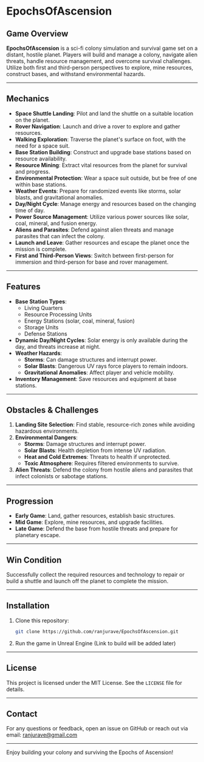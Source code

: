 # EpochsOfAscension

## Game Overview  
**EpochsOfAscension** is a sci-fi colony simulation and survival game set on a distant, hostile planet. Players will build and manage a colony, navigate alien threats, handle resource management, and overcome survival challenges. Utilize both first and third-person perspectives to explore, mine resources, construct bases, and withstand environmental hazards.

---

## Mechanics

- **Space Shuttle Landing**: Pilot and land the shuttle on a suitable location on the planet.
- **Rover Navigation**: Launch and drive a rover to explore and gather resources.
- **Walking Exploration**: Traverse the planet's surface on foot, with the need for a space suit.
- **Base Station Building**: Construct and upgrade base stations based on resource availability.
- **Resource Mining**: Extract vital resources from the planet for survival and progress.
- **Environmental Protection**: Wear a space suit outside, but be free of one within base stations.
- **Weather Events**: Prepare for randomized events like storms, solar blasts, and gravitational anomalies.
- **Day/Night Cycle**: Manage energy and resources based on the changing time of day.
- **Power Source Management**: Utilize various power sources like solar, coal, mineral, and fusion energy.
- **Aliens and Parasites**: Defend against alien threats and manage parasites that can infect the colony.
- **Launch and Leave**: Gather resources and escape the planet once the mission is complete.
- **First and Third-Person Views**: Switch between first-person for immersion and third-person for base and rover management.

---

## Features

- **Base Station Types**:
  - Living Quarters
  - Resource Processing Units
  - Energy Stations (solar, coal, mineral, fusion)
  - Storage Units
  - Defense Stations
- **Dynamic Day/Night Cycles**: Solar energy is only available during the day, and threats increase at night.
- **Weather Hazards**:
  - **Storms**: Can damage structures and interrupt power.
  - **Solar Blasts**: Dangerous UV rays force players to remain indoors.
  - **Gravitational Anomalies**: Affect player and vehicle mobility.
- **Inventory Management**: Save resources and equipment at base stations.
  
---

## Obstacles & Challenges

1. **Landing Site Selection**: Find stable, resource-rich zones while avoiding hazardous environments.
2. **Environmental Dangers**:
   - **Storms**: Damage structures and interrupt power.
   - **Solar Blasts**: Health depletion from intense UV radiation.
   - **Heat and Cold Extremes**: Threats to health if unprotected.
   - **Toxic Atmosphere**: Requires filtered environments to survive.
3. **Alien Threats**: Defend the colony from hostile aliens and parasites that infect colonists or sabotage stations.

---

## Progression

- **Early Game**: Land, gather resources, establish basic structures.
- **Mid Game**: Explore, mine resources, and upgrade facilities.
- **Late Game**: Defend the base from hostile threats and prepare for planetary escape.

---

## Win Condition

Successfully collect the required resources and technology to repair or build a shuttle and launch off the planet to complete the mission.

---

## Installation

1. Clone this repository:
   ```bash
   git clone https://github.com/ranjurave/EpochsOfAscension.git
   ```
2. Run the game in Unreal Engine (Link to build will be added later)

---

## License

This project is licensed under the MIT License. See the `LICENSE` file for details.

---

## Contact

For any questions or feedback, open an issue on GitHub or reach out via email: ranjurave@gmail.com

---

Enjoy building your colony and surviving the Epochs of Ascension!
